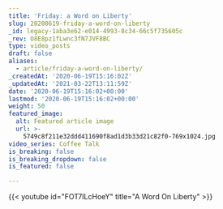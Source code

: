 ```yaml
---
title: 'Friday: a Word on Liberty'
slug: 20200619-friday-a-word-on-liberty
_id: legacy-1aba3e62-e014-4993-8c34-66c5f735605c
_rev: O8E8pz1fLwnc3fN7JVF8BC
type: video_posts
draft: false
aliases:
  - article/friday-a-word-on-liberty/
_createdAt: '2020-06-19T15:16:02Z'
_updatedAt: '2021-03-22T13:11:59Z'
date: '2020-06-19T15:16:02+00:00'
lastmod: '2020-06-19T15:16:02+00:00'
weight: 50
featured_image:
  alt: Featured article image
  url: >-
    5749c8f211e32ddd411690f8ad1d3b33d21c82f0-769x1024.jpg
video_series: Coffee Talk
is_breaking: false
is_breaking_dropdown: false
is_featured: false

---
```

{{< youtube id="FOT7ILcHoeY" title="A Word On Liberty" >}}
